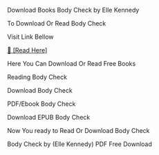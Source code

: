 Download Books Body Check by Elle Kennedy

To Download Or Read Body Check

Visit Link Bellow

[📖 [Read Here]](https://eibooknade.web.app/decanterceremonious/201144140-body-check)

Here You Can Download Or Read Free Books

Reading Body Check

Download Body Check

PDF/Ebook Body Check

Download EPUB Body Check

Now You ready to Read Or Download Body Check

Body Check by (Elle Kennedy) PDF Free Download
